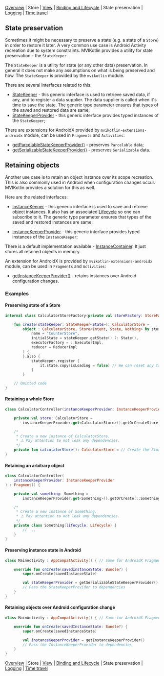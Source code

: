 [Overview](index.md) | Store | [View](view.md) | [Binding and Lifecycle](binding_and_lifecycle.md) | State preservation | [Logging](logging.md) | [Time travel](time_travel.md)

## State preservation

Sometimes it might be necessary to preserve a state (e.g. a state of a `Store`) in order to restore it later. A very common use case is Android Activity recreation due to system constraints. MVIKotlin provides a utility for state preservation - the `StateKeeper`.

The `StateKeeper` is a utility for state (or any other data) preservation. In general it does not make any assumptions on what is being preserved and how. The `StateKeeper` is provided by the `mvikotlin` module.

There are several interfaces related to this.

- [StateKeeper](https://github.com/arkivanov/MVIKotlin/blob/master/mvikotlin/src/commonMain/kotlin/com/arkivanov/mvikotlin/core/statekeeper/StateKeeper.kt) - this generic interface is used to retrieve saved data, if any, and to register a data supplier. The data supplier is called when it's time to save the state. The generic type parameter ensures that types of the saved and restored data are same;
- [StateKeeperProvider](https://github.com/arkivanov/MVIKotlin/blob/master/mvikotlin/src/commonMain/kotlin/com/arkivanov/mvikotlin/core/statekeeper/StateKeeperProvider.kt) - this generic interface provides typed instances of the `StateKeeper`;

There are extensions for AndroidX provided by `mvikotlin-extensions-androidx` module, can be used in `Fragments` and `Activities`:
- [getParcelableStateKeeperProvider()](https://github.com/arkivanov/MVIKotlin/blob/master/mvikotlin/src/commonMain/kotlin/com/arkivanov/mvikotlin/extensions/androidx/statekeeper/ParcelableStateKeeperProvider.kt) - preserves `Parcelable` data;
- [getSerializableStateKeeperProvider()](https://github.com/arkivanov/MVIKotlin/blob/master/mvikotlin/src/commonMain/kotlin/com/arkivanov/mvikotlin/extensions/androidx/statekeeper/SerializableStateKeeperProvider.kt) - preserves `Serializable` data.

## Retaining objects

Another use case is to retain an object instance over its scope recreation. This is also commonly used in Android when configuration changes occur. MVIKotlin provides a solution for this as well.

Here are the related interfaces:

- [InstanceKeeper](https://github.com/arkivanov/MVIKotlin/blob/master/mvikotlin/src/commonMain/kotlin/com/arkivanov/mvikotlin/core/instancekeeper/InstanceKeeper.kt) - this generic interface is used to save and retrieve object instances. It also has an associated [Lifecycle](https://github.com/arkivanov/MVIKotlin/blob/master/mvikotlin/src/commonMain/kotlin/com/arkivanov/mvikotlin/core/lifecycle/Lifecycle.kt) so one can subscribe to it. The generic type parameter ensures that types of the saved and restored instances are same;

- [InstanceKeeperProvider](https://github.com/arkivanov/MVIKotlin/blob/master/mvikotlin/src/commonMain/kotlin/com/arkivanov/mvikotlin/core/instancekeeper/InstanceKeeperProvider.kt) - this generic interface provides typed instances of the `InstanceKeeper`;

There is a default implementation available - [InstanceContainer](https://github.com/arkivanov/MVIKotlin/blob/master/mvikotlin/src/commonMain/kotlin/com/arkivanov/mvikotlin/core/InstanceContainer.kt). It just stores all retained objects in memory.

An extension for AndroidX is provided by `mvikotlin-extensions-androidx` module, can be used in `Fragments` and `Activities`:
- [getInstanceKeeperProvider()](https://github.com/arkivanov/MVIKotlin/blob/master/mvikotlin/src/commonMain/kotlin/com/arkivanov/mvikotlin/extensions/androidx/instancekeeper/AndroidInstanceKeeper.kt) - retains instances over Android configuration changes.

### Examples

#### Preserving state of a Store

```kotlin
internal class CalculatorStoreFactory(private val storeFactory: StoreFactory) {

    fun create(stateKeeper: StateKeeper<State>): CalculatorStore =
        object : CalculatorStore, Store<Intent, State, Nothing> by storeFactory.create(
            name = "CounterStore",
            initialState = stateKeeper.getState() ?: State(),
            executorFactory = ::ExecutorImpl,
            reducer = ReducerImpl
        ) {
        }.also {
            stateKeeper.register { 
                it.state.copy(isLoading = false) // We can reset any transient state here
            }
        }

    // Omitted code
}
```

#### Retaining a whole Store

```kotlin
class CalculatorController(instanceKeeperProvider: InstanceKeeperProvider) {

    private val store: CalculatorStore =
        instanceKeeperProvider.get<CalculatorStore>().getOrCreateStore(::calculatorStore)

    /*
     * Create a new instance of CalculatorStore.
     * ⚠️ Pay attention to not leak any dependencies.
     */
    private fun calculatorStore(): CalculatorStore = // Create the Store
}

```

#### Retaining an arbitrary object

```kotlin
class CalculatorController(
    instanceKeeperProvider: InstanceKeeperProvider
) : Fragment() {

    private val something: Something =
        instanceKeeperProvider.get<Something>().getOrCreate(::Something)

    /*
     * Create a new instance of Something.
     * ⚠️ Pay attention to not leak any dependencies.
     */
    private class Something(lifecycle: Lifecycle) {
        // ...
    }
}
```

#### Preserving instance state in Android

```kotlin
class MainActivity : AppCompatActivity() { // Same for AndroidX Fragment

    override fun onCreate(savedInstanceState: Bundle?) {
        super.onCreate(savedInstanceState)

        val stateKeeperProvider = getSerializableStateKeeperProvider()
        // Pass the StateKeeperProvider to dependencies
    }
}
```

#### Retaining objects over Android configuration change

```kotlin
class MainActivity : AppCompatActivity() { // Same for AndroidX Fragment

    override fun onCreate(savedInstanceState: Bundle?) {
        super.onCreate(savedInstanceState)

        val instanceKeeperProvider = getInstanceKeeperProvider()
        // Pass the InstanceKeeperProvider to dependencies
    }
}
```

[Overview](index.md) | Store | [View](view.md) | [Binding and Lifecycle](binding_and_lifecycle.md) | State preservation | [Logging](logging.md) | [Time travel](time_travel.md)
